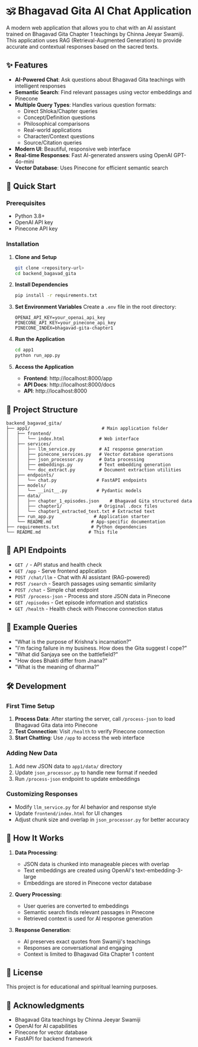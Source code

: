 # 🕉️ Bhagavad Gita AI Chat Application

A modern web application that allows you to chat with an AI assistant trained on Bhagavad Gita Chapter 1 teachings by Chinna Jeeyar Swamiji. This application uses RAG (Retrieval-Augmented Generation) to provide accurate and contextual responses based on the sacred texts.

## ✨ Features

- **AI-Powered Chat**: Ask questions about Bhagavad Gita teachings with intelligent responses
- **Semantic Search**: Find relevant passages using vector embeddings and Pinecone
- **Multiple Query Types**: Handles various question formats:
  - Direct Shloka/Chapter queries
  - Concept/Definition questions
  - Philosophical comparisons
  - Real-world applications
  - Character/Context questions
  - Source/Citation queries
- **Modern UI**: Beautiful, responsive web interface
- **Real-time Responses**: Fast AI-generated answers using OpenAI GPT-4o-mini
- **Vector Database**: Uses Pinecone for efficient semantic search

## 🚀 Quick Start

### Prerequisites
- Python 3.8+
- OpenAI API key
- Pinecone API key

### Installation

1. **Clone and Setup**
   ```bash
   git clone <repository-url>
   cd backend_bagavad_gita
   ```

2. **Install Dependencies**
   ```bash
   pip install -r requirements.txt
   ```

3. **Set Environment Variables**
   Create a `.env` file in the root directory:
   ```env
   OPENAI_API_KEY=your_openai_api_key
   PINECONE_API_KEY=your_pinecone_api_key
   PINECONE_INDEX=bhagavad-gita-chapter1
   ```

4. **Run the Application**
   ```bash
   cd app1
   python run_app.py
   ```

5. **Access the Application**
   - **Frontend**: http://localhost:8000/app
   - **API Docs**: http://localhost:8000/docs
   - **API**: http://localhost:8000

## 📁 Project Structure

```
backend_bagavad_gita/
├── app1/                           # Main application folder
│   ├── frontend/
│   │   └── index.html             # Web interface
│   ├── services/
│   │   ├── llm_service.py         # AI response generation
│   │   ├── pinecone_services.py   # Vector database operations
│   │   ├── json_processor.py      # Data processing
│   │   ├── embeddings.py          # Text embedding generation
│   │   └── doc_extract.py         # Document extraction utilities
│   ├── endpoints/
│   │   └── chat.py               # FastAPI endpoints
│   ├── models/
│   │   └── __init__.py           # Pydantic models
│   ├── data/
│   │   ├── chapter_1_episodes.json    # Bhagavad Gita structured data
│   │   ├── chapter1/              # Original .docx files
│   │   └── chapter1_extracted_text.txt # Extracted text
│   ├── run_app.py               # Application starter
│   └── README.md               # App-specific documentation
├── requirements.txt            # Python dependencies
└── README.md                  # This file
```

## 🔧 API Endpoints

- `GET /` - API status and health check
- `GET /app` - Serve frontend application
- `POST /chat/llm` - Chat with AI assistant (RAG-powered)
- `POST /search` - Search passages using semantic similarity
- `POST /chat` - Simple chat endpoint
- `POST /process-json` - Process and store JSON data in Pinecone
- `GET /episodes` - Get episode information and statistics
- `GET /health` - Health check with Pinecone connection status

## 💬 Example Queries

- "What is the purpose of Krishna's incarnation?"
- "I'm facing failure in my business. How does the Gita suggest I cope?"
- "What did Sanjaya see on the battlefield?"
- "How does Bhakti differ from Jnana?"
- "What is the meaning of dharma?"

## 🛠️ Development

### First Time Setup
1. **Process Data**: After starting the server, call `/process-json` to load Bhagavad Gita data into Pinecone
2. **Test Connection**: Visit `/health` to verify Pinecone connection
3. **Start Chatting**: Use `/app` to access the web interface

### Adding New Data
1. Add new JSON data to `app1/data/` directory
2. Update `json_processor.py` to handle new format if needed
3. Run `/process-json` endpoint to update embeddings

### Customizing Responses
- Modify `llm_service.py` for AI behavior and response style
- Update `frontend/index.html` for UI changes
- Adjust chunk size and overlap in `json_processor.py` for better accuracy

## 🔄 How It Works

1. **Data Processing**: 
   - JSON data is chunked into manageable pieces with overlap
   - Text embeddings are created using OpenAI's text-embedding-3-large
   - Embeddings are stored in Pinecone vector database

2. **Query Processing**:
   - User queries are converted to embeddings
   - Semantic search finds relevant passages in Pinecone
   - Retrieved context is used for AI response generation

3. **Response Generation**:
   - AI preserves exact quotes from Swamiji's teachings
   - Responses are conversational and engaging
   - Context is limited to Bhagavad Gita Chapter 1 content

## 📝 License

This project is for educational and spiritual learning purposes.

## 🙏 Acknowledgments

- Bhagavad Gita teachings by Chinna Jeeyar Swamiji
- OpenAI for AI capabilities
- Pinecone for vector database
- FastAPI for backend framework

